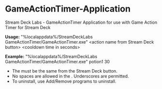 # GameActionTimer-Application
Stream Deck Labs - GameActionTimer Application for use with Game Action Timer for Stream Deck

**Usage:**
"%localappdata%/StreamDeckLabs GameActionTimer/GameActionTimer.exe" \<action name from Stream Deck button\> \<cooldown time in seconds\>

**Example:**
"%localappdata%/StreamDeckLabs GameActionTimer/GameActionTimer.exe" potion1 30

- The <action name> must be the same <action name> from the Stream Deck button.
- No spaces are allowed in the <action name>. Underscores are permitted.
- To uninstall, use Add/Remove programs to uninstall.
